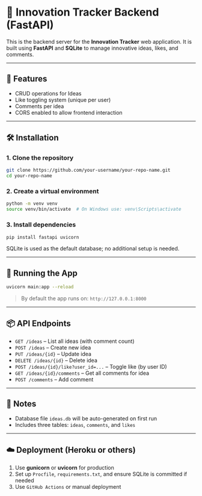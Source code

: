 # 🧠 Innovation Tracker Backend (FastAPI)

This is the backend server for the **Innovation Tracker** web application. It is built using **FastAPI** and **SQLite** to manage innovative ideas, likes, and comments.

---

## 🚀 Features

- CRUD operations for Ideas
- Like toggling system (unique per user)
- Comments per idea
- CORS enabled to allow frontend interaction

---

## 🛠️ Installation

### 1. Clone the repository

```bash
git clone https://github.com/your-username/your-repo-name.git
cd your-repo-name
```

### 2. Create a virtual environment

```bash
python -m venv venv
source venv/bin/activate  # On Windows use: venv\Scripts\activate
```

### 3. Install dependencies

```bash
pip install fastapi uvicorn
```

SQLite is used as the default database; no additional setup is needed.

---

## 🧪 Running the App

```bash
uvicorn main:app --reload
```

> By default the app runs on: `http://127.0.0.1:8000`

---

## 📦 API Endpoints

- `GET /ideas` – List all ideas (with comment count)
- `POST /ideas` – Create new idea
- `PUT /ideas/{id}` – Update idea
- `DELETE /ideas/{id}` – Delete idea
- `POST /ideas/{id}/like?user_id=...` – Toggle like (by user ID)
- `GET /ideas/{id}/comments` – Get all comments for idea
- `POST /comments` – Add comment

---

## 🧠 Notes

- Database file `ideas.db` will be auto-generated on first run
- Includes three tables: `ideas`, `comments`, and `likes`

---

## ☁️ Deployment (Heroku or others)

1. Use **gunicorn** or **uvicorn** for production
2. Set up `Procfile`, `requirements.txt`, and ensure SQLite is committed if needed
3. Use `GitHub Actions` or manual deployment